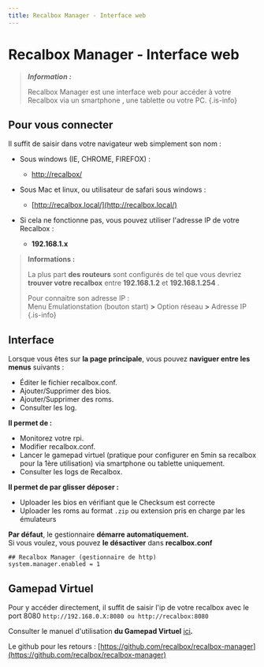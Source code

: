 ```yaml
---
title: Recalbox Manager - Interface web
---
```


# Recalbox Manager - Interface web


>_**Information :**_
>
>Recalbox Manager est une interface web pour accéder à votre Recalbox via un smartphone , une tablette ou votre PC.
{.is-info}

## **Pour vous connecter**

Il suffit de saisir dans votre navigateur web simplement son nom :

* Sous windows \(IE, CHROME, FIREFOX\) :

  *  [http://recalbox/](http://recalbox/)

* Sous Mac et linux, ou utilisateur de safari sous windows :

  * [http://recalbox.local/](http://recalbox.local/)

* Si cela ne fonctionne pas, vous pouvez utiliser l'adresse IP de votre Recalbox :
  * **192.168.1.x**


>**Informations :**
>
>La plus part **des routeurs** sont configurés de tel que vous devriez **trouver votre recalbox** entre  **192.168.1.2** et **192.168.1.254** .
>
>Pour connaitre son adresse IP :  
>Menu Emulationstation \(bouton start\) **&gt;** Option réseau **&gt;** Adresse IP
{.is-info}

## **Interface**

Lorsque vous êtes sur **la page principale**, vous pouvez **naviguer entre les menus** suivants :

* Éditer le fichier recalbox.conf. 
* Ajouter/Supprimer des bios. 
* Ajouter/Supprimer des roms. 
* Consulter les log.



**Il permet de :**

* Monitorez votre rpi.
* Modifier recalbox.conf.
* Lancer le gamepad virtuel \(pratique pour configurer en 5min sa recalbox pour la 1ère utilisation\) via smartphone ou tablette uniquement.
* Consulter les logs de Recalbox.



**Il permet de par glisser déposer :**

* Uploader les bios en vérifiant que le Checksum est correcte
* Uploader les roms au format `.zip` ou extension pris en charge par les émulateurs



**Par défaut**, le gestionnaire **démarre automatiquement.**  
Si vous voulez, vous pouvez **le désactiver** dans **recalbox.conf**

```text
## Recalbox Manager (gestionnaire de http)
system.manager.enabled = 1
```

## **Gamepad Virtuel**

Pour y accéder directement, il suffit de saisir l'ip de votre recalbox avec le port 8080 `http://192.168.0.X:8080 ou http://recalbox:8080`

Consulter le manuel d'utilisation **du Gamepad Virtuel** [ici](/fr/usage-basique/premiere-utilisation-et-configuration#ii-configuration-dun-controleur)_**.**_

Le github pour les retours : [https://github.com/recalbox/recalbox-manager](https://github.com/recalbox/recalbox-manager)

